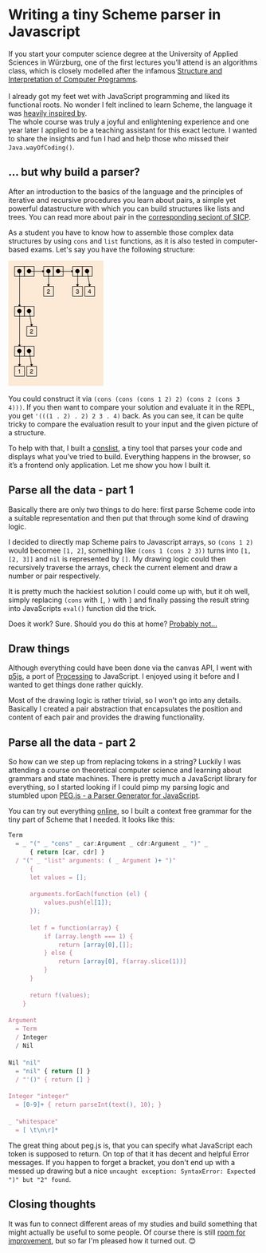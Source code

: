 # Writing a tiny Scheme parser in Javascript

If you start your computer science degree at the University of Applied Sciences in Würzburg, one of the first lectures you’ll attend is an algorithms class, which is closely modelled after the infamous [Structure and Interpretation of Computer Programms](https://sarabander.github.io/sicp/). <br><br>
I already got my feet wet with JavaScript programming and liked its functional roots. No wonder I felt inclined to learn Scheme, the language it was [heavily inspired by](http://speakingjs.com/es5/ch04.html). <br>
 The whole course was truly a joyful and enlightening experience and one year later I applied to be a teaching assistant for this exact lecture. I wanted to share the insights and fun I had and help those who missed their ```Java.wayOfCoding()```.

## ... but why build a parser?

After an introduction to the basics of the language and the principles of iterative and recursive procedures you learn about pairs, a simple yet powerful datastructure with which you can build structures like lists and trees. You can read more about pair in the [corresponding seciont of SICP](https://sarabander.github.io/sicp/html/2_002e2.xhtml#g_t2_002e2). 

As a student you have to know how to assemble those complex data structures by using ```cons``` and ```list``` functions, as it is also tested in computer-based exams. Let's say you have the following structure:

![](example_structure.jpg)

You could construct it via ```(cons (cons (cons 1 2) 2) (cons 2 (cons 3 4)))```. If you then want to compare your solution and evaluate it in the REPL, you get ```'(((1 . 2) . 2) 2 3 . 4)``` back. As you can see, it can be quite tricky to compare the evaluation result to your input and the given picture of a structure. 

To help with that, I built a [conslist](https://mrvary.github.io/conslist/), a tiny tool that parses your code and displays what you’ve tried to build. Everything happens in the browser, so it’s a frontend only application. Let me show you how I built it.

## Parse all the data - part 1

Basically there are only two things to do here: first parse Scheme code into a suitable representation and then put that through some kind of drawing logic. <br>

I decided to directly map Scheme pairs to Javascript arrays, so ```(cons 1 2)``` would becomee ```[1, 2]```, something like ```(cons 1 (cons 2 3))``` turns into ```[1, [2, 3]]``` and ```nil``` is represented by ```[]```. My drawing logic could then recursively traverse the arrays, check the current element and draw a number or pair respectively.

It is pretty much the hackiest solution I could come up with, but it oh well, simply replacing ```(cons``` with ```[```, ```)``` with ```]``` and finally passing the result string into JavaScripts ```eval()``` function did the trick. 

Does it work? Sure. Should you do this at home? [Probably not...](https://developer.mozilla.org/de/docs/Web/JavaScript/Reference/Global_Objects/eval#Don't_use_eval_needlessly!)

## Draw things

Although everything could have been done via the canvas API, I went with [p5js](https://p5js.org/), a port of [Processing](https://processing.org/) to JavaScript. I enjoyed using it before and I wanted to get things done rather quickly.

Most of the drawing logic is rather trivial, so I won't go into any details. Basically I created a pair abstraction that encapsulates the position and content of each pair and provides the drawing functionality.

## Parse all the data - part 2

So how can we step up from replacing tokens in a string? Luckily I was attending a course on theoretical computer science and learning about grammars and state machines. There is pretty much a JavaScript library for everything, so I started looking if I could pimp my parsing logic and stumbled upon [PEG.js - a Parser Generator for JavaScript](https://pegjs.org/). 

You can try out everything [online](https://pegjs.org/online), so I built a context free grammar for the tiny part of Scheme that I needed. It looks like this:

```Javascript
Term
  = _ "(" _ "cons" _ car:Argument _ cdr:Argument _ ")" _
      { return [car, cdr] }
  / "(" _ "list" arguments: ( _ Argument )+ ")"
      {
      let values = [];

      arguments.forEach(function (el) {
          values.push(el[1]);
      });

      let f = function(array) {
          if (array.length === 1) {
              return [array[0],[]];
          } else {
              return [array[0], f(array.slice(1))]
          }
      }

      return f(values);
    }

Argument
  = Term
  / Integer
  / Nil

Nil "nil"
  = "nil" { return [] }
  / "'()" { return [] }

Integer "integer"
  = [0-9]+ { return parseInt(text(), 10); }

_ "whitespace"
  = [ \t\n\r]*
```

The great thing about peg.js is, that you can specify what JavaScript each token is supposed to return. On top of that it has decent and helpful Error messages. If you happen to forget a bracket, you don't end up with a messed up drawing but a nice ```uncaught exception: SyntaxError: Expected ")" but "2" found```.

## Closing thoughts

It was fun to connect different areas of my studies and build something that might actually be useful to some people. Of course there is still [room for improvement](https://github.com/mrvary/conslist/issues), but so far I'm pleased how it turned out. 😊

